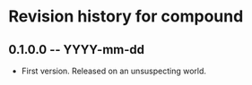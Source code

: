 # Revision history for compound

## 0.1.0.0 -- YYYY-mm-dd

* First version. Released on an unsuspecting world.
